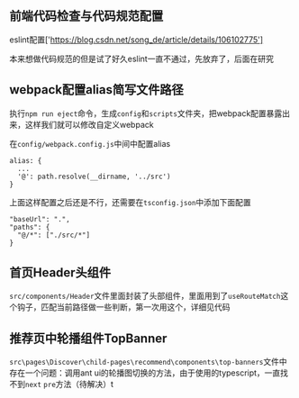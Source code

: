 ## 前端代码检查与代码规范配置

eslint配置['https://blog.csdn.net/song_de/article/details/106102775']

本来想做代码规范的但是试了好久eslint一直不通过，先放弃了，后面在研究


## webpack配置alias简写文件路径
执行`npm run eject`命令，生成`config`和`scripts`文件夹，把webpack配置暴露出来，这样我们就可以修改自定义webpack

在`config/webpack.config.js`中间中配置alias
```
alias: {
  ...
  '@': path.resolve(__dirname, '../src')
}
```

上面这样配置之后还是不行，还需要在`tsconfig.json`中添加下面配置
```
"baseUrl": ".",
"paths": {
  "@/*": ["./src/*"]
}
```

## 首页Header头组件
`src/components/Header`文件里面封装了头部组件，里面用到了`useRouteMatch`这个钩子，匹配当前路径做一些判断，第一次用这个，详细见代码


## 推荐页中轮播组件TopBanner
`src\pages\Discover\child-pages\recommend\components\top-banners`文件中存在一个问题：调用ant ui的轮播图切换的方法，由于使用的typescript，一直找不到`next` `pre`方法（待解决）t